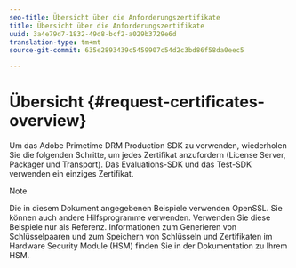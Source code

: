 ```yaml
---
seo-title: Übersicht über die Anforderungszertifikate
title: Übersicht über die Anforderungszertifikate
uuid: 3a4e79d7-1832-49d8-bcf2-a029b3729e6d
translation-type: tm+mt
source-git-commit: 635e2893439c5459907c54d2c3bd86f58da0eec5

---
```



# Übersicht {#request-certificates-overview}

Um das Adobe Primetime DRM Production SDK zu verwenden, wiederholen Sie die folgenden Schritte, um jedes Zertifikat anzufordern (License Server, Packager und Transport). Das Evaluations-SDK und das Test-SDK verwenden ein einziges Zertifikat.

>[!NOTE]
>
>Die in diesem Dokument angegebenen Beispiele verwenden OpenSSL. Sie können auch andere Hilfsprogramme verwenden. Verwenden Sie diese Beispiele nur als Referenz. Informationen zum Generieren von Schlüsselpaaren und zum Speichern von Schlüsseln und Zertifikaten im Hardware Security Module (HSM) finden Sie in der Dokumentation zu Ihrem HSM.